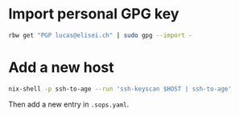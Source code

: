 # Import personal GPG key

```bash
rbw get "PGP lucas@elisei.ch" | sudo gpg --import -
```

# Add a new host

```bash
nix-shell -p ssh-to-age --run 'ssh-keyscan $HOST | ssh-to-age'
```

Then add a new entry in `.sops.yaml`.